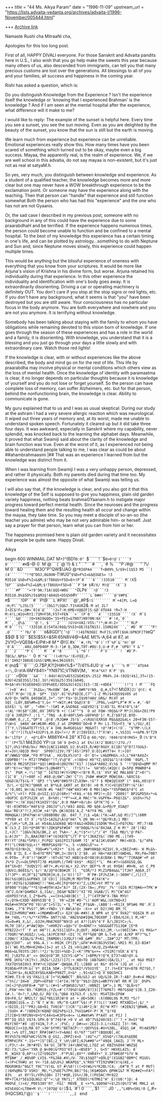 +++
title = "44 Ms. Aikya Param"
date = "1996-11-09"
upstream_url = "https://lists.advaita-vedanta.org/archives/advaita-l/1996-November/005444.html"

+++
[Archive link](https://lists.advaita-vedanta.org/archives/advaita-l/1996-November/005444.html)

Namaste Rushi cha MitraaNi cha,

Apologies for this too long post.

First of all, HAPPY DIVALI everyone.  For those
Sanskrit and Advaita pandits here in U.S., I also wish
that you go help make the sweets this year because
many others of us, also descended from immigrants,
can tell you that many precious customs are lost over
the generations.  All blessings to all of you and your
families; all success and happiness in the coming
year.

Rishi has asked a question, which is:

Do you distinguish Knowledge from the Experience ?
Isn't the experience itself the knowledge or 'knowing that
I experienced Brahman' is the knowledge ?
And if I am seen at the mental hospital after the experience,
what difference will it make to me?

I would like to reply:
The example of the sunset is helpful here.  Every time you
see a sunset, you see the sun moving.  Even as you are
delighted by the beauty of the sunset, you know that the
sun is still but the earth is moving.

We learn much from experience but experience can be
unreliable. Emotional experiences really show this.  How
many times have you been scared of something which
turned out to be okay, maybe even a big success.
Mayaa, the apparently real, is the realm of experience.
We, if we are well school in this advatia, do not say mayaa
is non-existent, but it's just not as real at satyaM.h.

So yes, very much, you distinguish between knowledge
and experience.  As a student of a qualified teacher, the
knowledge becomes more and more clear but one may
never have a WOW breakthrough experience to be the
exclamation point.  Or someone may have the experience
along with the teaching.  Then that person can "handle"
that experience and still function somewhat  Both the person
who has had this "experience" and the one who has not are
not Gyaanis.

Or, the sad case I described in my previous post,
someone with no background in any of this could have
the experience due to some praarabdhaH and be
terrified.  If the experience happens numerous times,
the person could become unable to function and be confined
to a mental hospital.  To the best of my knowledge this
experience has a certain timing in one's life, and can
be plotted by astrology...something to do with Neptune
and Sun and, since Neptune moves slowly, this experience
could happen multiple times.

This would be anything but
the blissful experience of oneness with everything that
you know from your scriptures.  It would be more like
Arjuna's vision of Krishna in his divine form, but worse.
Arjuna retained his individuality during that experience.
In this other experience the individuality and identification
with one's body goes away. It is extraordinarily disorienting.
Driving a car or operating machinery is definitely OUT.
You don't care if you stop at the stop signs or red lights,
etc.  If you don't have any background, what it seems is
that "you" have been destroyed but you are still aware. Your
consciousness has no particular focus in the body anymore.
You are both everywhere and nowhere and you are not
you anymore.  It is terrifying without knowledge.

Somebody has been talking about staying with the family
to whom you have obligations while remaining devoted to
this vision born of knowledge.  If one goes through the season
of these experiences and has a role in the world and a
family, it is disorienting. With knowledge, you understand
that it is a blessing and you just go through your days a little
slowly and with extraordinary care.  Watch those red lights!

If the knowledge is clear, with or without experiences like
the above described, the body and mind go on for the
rest of life.  This life by praarabdha may involve physical
or mental conditions which others view as the loss of
mental health.  Once the knowledge of identity with
paramaatma is clear, it no longer depends on particular
thoughts because it is knowledge of yourself and you do
not lose or forget yourself.  So the person can have
complete loss of memory, can suffer Alzheimers, etc. but
for that person, behind the nonfunctioning brain, the
knowledge is clear.  Ability to communicate is gone.

My guru explained that to us and I was as usual skeptical.
During our study at the ashram I had a very severe allergic
reaction which was neurological.  It wiped out three years of
memory and, at its worst, made me unable to understand spoken
speech.  Fortunately it cleared up but it did take three four
days.  It was awkward, especially in Sanskrit where my capability,
never splendid, was knocked back to the learning the
alphabet days.   Meanwhile, it proved that what Swamiji said
about the clarity of the knowledge and brain function was true.
Even at the worst of it, as I experienced not being able to
understand people talking to me, I was clear as could be about
##ahambrahmaasmi |##  That was an experience I learned from
but the knowledge was distinct from it.

When I was learning from Swamiji I was a very unhappy person,
depressed, and rather ill physically.  Both my parents died during
that time too.  My experience was almost the opposite of what
Swamiji was telling us.

I will also say that, if the knowledge is clear, and you also got it
that this knowledge of the Self is supposed to give you happiness,
plain old garden variety happiness, nothing beats brahmaGYaanam.h
to instigate major progress toward perfect mental health.  Since
the neuroses and the progress toward healing them and the
resulting health all occur and change within the mayaa, they take time.
So you may meet a disciple of so-an-so (the
teacher you admire) who may be not very admirable him- or
herself.  Just say a prayer for that person, learn what you can from
him or her.

The happiness promised here is plain old garden variety and
it necessitates that people be quite sane.  Happy Divali.

Aikya

begin 600 WINMAIL.DAT
M>)\^(BD1`0:0" `$```````!``$``0>0!@`(````Y 0```````#H``$-@ 0`
M`@````(``@`!!) &`( "```"````# ````,``# %````"P`/#@`````"`?\/
M`0```&D`````````M3O"P"QW$!JAO @`*RI6PA4````T<B09%_S/$9<[1$53
M5 ``)(4```````"!*Q^DOJ,0&9UN`-T!#U0"`````$%D=F%I=&$@3&ES= !3
M3510`&%D=F%I=&$M;$!T86UU+F5D=0`````>``(P`0````4```!33510````
M`!X``S !````$P```&%D=F%I=&$M;$!T86UU+F5D=0```P`5# $````#`/X/
M!@```!X``3 !````#P```"=!9'9A:71A($QI<W0G```"`0LP`0```!@```!3
M3510.D%$5D%)5$$M3$!404U5+D5$50`#```Y``````L`0#H!`````@'V#P$`
M```$````````!0P````#```P!@````L`#PX!`````@'_#P$```!S````````
M`+4[PL L=Q :H;P(`"LJ5L(5````-'(D&1?\SQ&7.T1%4U0```2&````````
M at 2L?I+ZC$!F=;@#=`0]4`@````!2=7-H:6ME<V@@2F]S:&D`4TU44 !R=7-H
M:4!L;W1U<RYI:71M+F5R;F5T+FEN```>``(P`0````4```!33510`````!X`
M`S !````&@```')U<VAI0&QO='5S+FEI=&TN97)N970N:6X````#`!4,`0``
M``,`_@\&````'@`!, $````2````)U)U<VAI:V5S:"!*;W-H:2<````"`0LP
M`0```!\```!33510.E)54TA)0$Q/5%53+DE)5$TN15).150N24X```,``#D`
M````"P! .@`````"`?8/`0````0````````&8GD!"( '`!@```!)4$TN36EC
M<F]S;V9T($UA:6PN3F]T90`Q" $$@ $`)0```$ES($5X<&5R:65N8V4@=&AE
M(%-A;64 at 87, at 2VYO=VQE9&=E/P#># $%@ ,`#@```,P'"P`)``D`'0`7``8`
M*@$!(( #``X```#,!PL`"0`)`!T`%P`&`"H!`0F `0`A````.40U,D8P040P
M-3-!1# Q,3DW,T0T-#0U-3,U-# P,# `UP8!`Y &`" 2```2````"P`C````
M```#`"8```````L`*0`!`````P`V``````! `#D`P-TBC&/.NP$>`' ``0``
M`"4```!)<R!%>'!E<FEE;F-E('1H92!386UE(&%S($MN;W=L961G93\`````
M`@%Q``$````6`````;O.7$P,K?!2H#H%$="7/41%4U0`````'@`># $````%
M````4TU44 `````>`!\,`0```!0```!A:6MY84!I>"YN971C;VTN8V]M``,`
M!A"%X? R`P`'$%(2```>``@0`0```&4```!.04U!4U1%4E532$E#2$%-2512
M04%.24-(02Q!4$],3T=)15-&3U)42$E35$]/3$].1U!/4U1&25)35$]&04Q,
M+$A!4%!91$E604Q)159%4EE/3D5&3U)42$]315-!3E-+4DE4``````(!"1 !
M````FQ ``)<0``#<( ``3%I&=;"M=X8W``D#, $"-0#R"V!N9_ Q,#,S`?<!
M\0X``]2)`@!C: K <V5T`M'@<')Q,B '$P* `I$5".8["6\P$D]E,C7^-1-Z
M%)$43Q59$V05 at A/O'Q>_%WT6_Q4O$W]E,3+^.!U*'F$>'Q\I$V0?4AV_GR&/
M(4T at SQ[_(L0Y,B8%#R=Q'Y,G< *"<W1Y;#4'D&@)X'0```/P9&,\=&P*LP^#
M`= #,'-N?&5X$) 'L 6P`, "<RH-"-!S#I #,&%D9&E =&EV92!$`1!A5'5L
M!4!0"L!A"<!AL'!H($8"(2BC,0X`]RFG"B +('()4"^"$ `O at FQW-!RQ$&!P
M*J(J6&+Z81!P9 (@`4 JXRZP+7 ;!1 ","TN$ -A.B!40F\SH%-U8FH%D'1!
M,Z!$871E.BYD-O\NWR_O,/,I,"QP"X .@!8`/RJQ## J5!$`,<\RUU)EXRS0
M$&$@2&4L< 20+F3N-S5?-F\W>S _$#AX`4#)#E0R-#DO,3 at ZP0M0O'DO+B P
M< L1.T5S+F3_'W \/SU/,0] [T'Y,\(S9&4TE7T!53,V`4 IH6_N=RG01&$!
M@&XT( !@"?#]+(!O`. "$"MP-\(LX (`-Q"!*](TL&T+432P($,H.EQ<!>!/
M`2!I8VIE3;!7"X!W!; +,%S331 +<&PN.9!T29 0<'\IT$* /_ +@"L``4!+
M86YK*4 28" KTG `@ 60;*QV; !046!U!0!M45+_`9 `(%'B"X !``(P`<%1
M43\00 YP``!18 S0`9 @+O\1 at E%()X!2`BU01!!2?U./?52?,U%1!8%6/U=/
M6%]LNC1146Q5_UJ_6\4I5,R/#@!9GUY_6[1B("@"D?]?GU&3-4!=3V(/8Q]D
M+U' _SP097)23V;?9^]4S!]P97_O:O]L#VT?4< Y:>]O?W"/WW&5"OD#,"FO
M*S%A`, HX/DLX%)U*3 -D! Q!= LH&DMH&%.>3,L"H4*A4$Z< CQ9PB0!"!+
MT2!TPWD@!"!T;V\@"0`.<)8@>U HX"YZ;$9I$&"1!4!O9B '0&PL.T 005!0
M62SP259!*$Q)(#KB>0(@92YN("X1? )]$&4*A082:X\%$ 5 `'!"@$%D=@MP
M?UP!"K!+<"R@!"!0TW<!5;@N4RY^\'_ !T!S?)!=`_%H"H5\(#2@(( @=5P@
M9WR0*4 I\" `P&M_+.!\("S@`^ I47Q1?#)Y>SM@!<!B!9 M,($'`X%Y_WZ
MAL$08'Z">0!^\(1C`0`_!/!+80F >] #88.@;6W^:2W!`C")\ J%B# #H#2P
MOW[0A:.%8XCS$- %D&D(8/T$(&-Y`'QP3 !^L%#Q"0#O?F(Z\83W+.!G"? $
MD#2@]XXP`(" 84&,X0)@!Y `D/\.<'Q2?K)^@H6R at B*%L8_&KRT at BX!0( >0
M.Y)C<U(@STXP!!&"(A! <'!0,001_W<!AL(%H(N #G *A8?"?4W^4H3!#9 0
M0([A@<"*X5P0WG$*4"C at D/%^\'=Y(! PZ8.@<SIZ;$1\D(6R+)"+FA$.<'6$
MP2!+;DJ '2D09)" BP2&PD5X<*<&<0GP3C @/PJ%22K at _B<%0(;"*P">=X,A
MAC!^H.V&PFN=-P6Q)Z&". &%5%>?%J 90H!"+:!H`X$G]YK1H3V?!D&",0:0
MA#*+0/\0< GP?K"?Q > `C '0(-0]WT0E>"H4F$!@ 20G]U^\/\*A9J A8$L
MD $@4.&>P@/P_XSA@?&&='R0!X"?!J,H3J#_+4!"@% @K)028$'A,Z *A?Y4
MG_-X@ M0H@&A))3P47%W!4!\088B9BU @U. 847_?_)\$ =QA:(*A:=AF;&Q
M)/]^\(6RM *PY89 at CY X`;*$?Z>1AZ&2\A)@"H4!`% @9_9H-+!"@&*R\8;1
MB! M,/\H\+"LM,2A at H54AL&SEK6Q_WQ!FA&1<KD0G]1SD9K"M=C]>FQ7CR&'
MT;7!4B N`(L3_Z IO)*@*8R"B!!ZQK$P$F#O4" !H"D0@&!%!&"0XJAA_Z H
M!" 28'[!B2 I,+JC! "]@&%(NJ&(BK,2 at T%A+-'_A;*($*>!!/"/`4* ?I&$
M@/\'@'PA?-&:A(3V"' J\,BAA[RB?)#"(6]K87E^\/T`P'G"(3KAIY&(`(N0
ME.;]?49-RY!YT'[PAL*5P8\!_P(PQ2'$XG[PI17$XHM ?I'_H"A]1K\0SW%^
MH(<0CO.'$/^4PA P?("L(99B?$$L<(* MRRPSA$YD""=, 5 <\N0G\O">= *
MA7Q!G3!N+2L`_YQQ=#%^\+R2+* `$)G at 3W#YAN$@:HZ1U(.9,<3BIZ+#U- H
M\&%-+FB 8'IL_E.<`0>0?O"RP[^BM,2<:OV($'2'$0. at H8<*A8(BT)GWD4&.
MX;PA=70B?H.9T0= _P:0")!"@#2P`-!0T<XC"H7_H8B($<D!O8)0\8(BXW-1
MH/^'T[RA@#'+P at J%*O Z\<=DL5P05T]7B #$X6M\(/T#8'6X$* :RQ2[*"L`
M4:#?>(&0XGSQ,Q& 84^SX<D!_^3UQV2?[-WF?+,#\+U!AL+_X2.V%*_QEF*%
M at 9YQA( #H+N, at C_P9 )@UV1;860I$/\`$/!'A/J@*8(BO#2R`)[ _^G3R/*J
M\Z1PB4&&L^]TJH?_A@&9,3?1?!3P*: H\3F"$[^&PN3R]H;8,[='U))'S?'_
M`P#-1PJ%ZJ#.)-300H"(,/\[(7_ BG(%$(@0IL&UP8W3_[8`CD)]`JIGZM;M
MDYTPB #]X4!K"< (8*:RIY&)$J$BOWQ!!:"N4L=RC]F@*60*4)^2,LCRC>%Y
MT"V at 8F000'Y(@A/"**E!@>#@TH!A2=^A)* IE;(2X-7A=;,PYU'_?%''(GI6
M]7@#A>+TPK'#(N^2,O/W!Q4#D&Y.$,J1A/;_DE&H'NZB?)"XI'YD_V&AB/]\
M(^CW"4G?<DXPO3!V\K,1_Z*B=P& ,==(X+&J48(BC('_[,7"(4TP3W"X-7BA
MYU![<;QYA<CXDD'480%S3D'0_]_ Y0'=Z30`#D-^\)'AGM'W&L:UX7NQ<X]
MG5#+H7PCW^PO`Y8)\K^1+5!IL'+'$_^^#Z_P?$&N-,(AB0')-+R1]X_9PS#6
M8'.R`J IX#& ,?^6`P%S?^,9M:+YND>_\Y-BW\A!@> :X<+ at D2))HQ BM_?C
M<ZZ3>M9RU^##X-=(M@#WD>#I\> Q2X'@A-##X(.B_WPR at Q"V`9VA2^'6Q$ZA
M at 0#_?48L-*\!%/**X7PR= $NT?\%D."AN2$%D#IQHL70GX0P_]-EB4/GJX;1
M,>R"(G=0=#$_X,&(,.G3JH;MHA7K8F^N9(D at A?![L6%"4'F 8/\J81YC>;%.
ML70`[0!/,#*AW]9@>_">H9R2V:=$@>"V`O<4DNT!>_%OGG&0T7S13Q#_[E*R
MTBZ22<!T`'F at H0")(.A/551]1EF<,D;@UT;_HQ#(8J;2M.-\<(90I[5#<_V1
MX&<*(7OQR(*W\XGQZ/;\=&,(A)PC0?KF-(D1`?C_FF*%@8'QM &.T=9 at A/KP
M*?^%L?CJQW/(`XIQ&/&'P+A1_[RAMO6\)3JQLF)!H8_&#M'_R%".,I8#^J2"
MT;TPR; @@/V3XF^. at 99&.A.)`>-R02K_CP(Z$";&FH"#<H(BG3%55W].%M21
M)_E3-BI#?$((`WG_R5/MH<K2H8=]3=J at LS Z$_>9(L@#J.%K/@,Z$+RA<W'_
M66>&LY03Y5:20?:!*2/'9/IO)+%GD-2:<K"!PN"&<+= <7S1M]!VUX'A`6^$
M]_]\02TU.A"_<> Q6C@(D^3R_SICYS:&P^<`]>BPM/Y!Q"K_E73?<AD!@Y.&
MPB_1KF&"(K]Y<).JRZ&!\2Z3/)I7[:+_H8>TQ )AB7&HX((QA/IL)'_, at 9&U
M5E?7XX7QYS8I0V3_RY#?<C)QSO#"-QW$@A,FI.\[B8D at R&* 85?4`)JQ at -/]
M10DA>FP(M:&(`V*_0IIA_SD#.-3*TL0JKI*/V5U1YE'__I?.)%+EX^$V<87B
MZ?$O,?^[&2H!$=,6LNZC8Y$6LKAB+P98ZT,V<&* ;.91<&C[<Q X`6QG5HC1
MJ#0.T3:0_V$'FK&)1;8`]+"VLNWBCT'_B9/&5J at UQ/&]0.IR-?:AB?_0<#>4
MN2$!<^S%[/'IH=0`_ZQP>>EP$0'![4*I4;?0"@'^9$3!Z@%1=WR7YV)WT RR
M_[D`_D%P%(H[<J*@\U9F0>#_^UF'L:(#+S'=P$WSDJ/%X?_:H0NZ[_$#^>,1
ML''QL8>V?[,PXW'+H<'BS."K8M]0;/YZL<#'(?70%O!&0R/8?]3[[T?6P67)
M0?G$U@'S]B.3_Z20-G#.).'O>?;?,LR@,G/_RQ'C$;^@8A X$7G3.F ;$/U:
MS4TZ0<IP8# E0>F0,5/_NM2LT/_Q&[*N$11R]W!0 at +_@D<S0K) :X(0B6L9$
M,M3_*5/?P1BQ0]1G$.= Z:"N`?_W`N: VR/^0-LAYF'%$(:P_F?)L(!'X4#I
MTX8DI=(;$/_*<!D2IO,J1""PRJ;G0+01_TV0[0"'[)CR'"1)4R*2;N'_R[*W
MT! !#2ENJ1"@RW#L at .]SUO+ #-")8D9ZX!KQH@'OQ2%P$>13,7%U1&#6Y-P!
M_^$!YQ 2TJ[B+S!RP2NV<O+S*C44<G=K3P$<4<= \L#W4%#%`P*A4T at PIJ ]
MT"IQ_U53_V$74.SPH.0`9^74$*#_>9 V at 4D"7%$240(03:("`?_+`H=SY'%B
M$Y[9X*"#X :@[Y41N,7-P.<`;F%C; /_D#<=<:2E23-3.L!>X&II_]3!-Y#L
MQEUC[>+I@;MA`O7_>3H'$YYR\^BETACP!:!:QOY%S$-#U+%3BL,`45Q1_G#_
M)4A5PB?0#,!=% UT[,5NJ?_RP#[0#7)<Y>AA6] 6\*6T'^14T"(BQUUB[,4C
M(V%57$!MGF%HC)%S7N @_GS2,.ZRPZ(4<O `)4G^</^_XS%Q*/(7AL6%$EBE
MTMP4[PX`*.1S<**]5^[BI;2_Y_\H\\0FI;6J%##0"=*"49Q4_[A6IL J`?Y
ML+(;P3\!-4+_3K*#YE\`94'U(_]B^R'J4+\NHC%Q,L7QZ at KBZ%%O94'WHZ$E
M2:73;"L@<<'YXR @_W<00)&*PO3"6T;$-<BSE9"_), G<5" HKVEL4ZS; 8`
M__W1H3'O,6P!>/]Z!U9GZ9*_.F"P\N(;8X**.VHR4Y+"_V.1F9#E8F*S?V N
MT$N#'_/_#Q%0P LVI$.*P&JA8.#X\/U-`78\$3$@7"+Q9LQ"(X1GB2"0DM*C
M1UG\(=)P+CYH#U at V<-?18.&Q\6%J_WKAPQ$",%"R0X"YTI92%M#[V!&(KE,<
MDGR9K0/^0&CT_Y8C^!V)$L U7_#\%8!(((+O)W&)%*K2BL!C4; ;E#^0_T at P
MUT)[(6H%@R&"D'XSH3'_MU,*\2%8E?%7PH,B6]"5$;]K$#QQ4% @PHK1&7 M
M2##Z+>FA*( 83% _ at 8Y!5\/V9%[@8< I7[*#$R,1S%+/JB,((PU3AC!M+922
MP+7[AJ*5E$IQLNG2:Q""<:\@_YN?1;"_XTDD5\*6TM6I"H'_E)(U0:*]@: 4
M0O%E_()>X/_P0E538Y'R7_-F&[' M8VB__E <+*%,$Q09A*<$\ZS(Q%?3"#E
MHL2 at HI%E4$C<LT0W+M V\:*]07Q@`G!]``$:L `#`! 0``````,`$1 `````
J0 `',,"L4B%<SKL!0 `(,,#=(HQCSKL!'@`]``$````!`````````,,2
`
end

